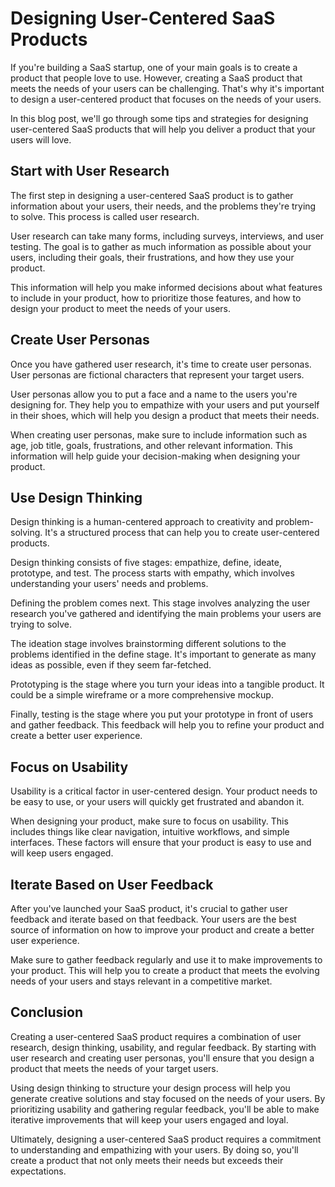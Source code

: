 # Designing User-Centered SaaS Products

If you're building a SaaS startup, one of your main goals is to create a product that people love to use. However, creating a SaaS product that meets the needs of your users can be challenging. That's why it's important to design a user-centered product that focuses on the needs of your users.

In this blog post, we'll go through some tips and strategies for designing user-centered SaaS products that will help you deliver a product that your users will love.

## Start with User Research

The first step in designing a user-centered SaaS product is to gather information about your users, their needs, and the problems they're trying to solve. This process is called user research.

User research can take many forms, including surveys, interviews, and user testing. The goal is to gather as much information as possible about your users, including their goals, their frustrations, and how they use your product.

This information will help you make informed decisions about what features to include in your product, how to prioritize those features, and how to design your product to meet the needs of your users.

## Create User Personas

Once you have gathered user research, it's time to create user personas. User personas are fictional characters that represent your target users.

User personas allow you to put a face and a name to the users you're designing for. They help you to empathize with your users and put yourself in their shoes, which will help you design a product that meets their needs.

When creating user personas, make sure to include information such as age, job title, goals, frustrations, and other relevant information. This information will help guide your decision-making when designing your product.

## Use Design Thinking

Design thinking is a human-centered approach to creativity and problem-solving. It's a structured process that can help you to create user-centered products.

Design thinking consists of five stages: empathize, define, ideate, prototype, and test. The process starts with empathy, which involves understanding your users' needs and problems.

Defining the problem comes next. This stage involves analyzing the user research you've gathered and identifying the main problems your users are trying to solve.

The ideation stage involves brainstorming different solutions to the problems identified in the define stage. It's important to generate as many ideas as possible, even if they seem far-fetched.

Prototyping is the stage where you turn your ideas into a tangible product. It could be a simple wireframe or a more comprehensive mockup.

Finally, testing is the stage where you put your prototype in front of users and gather feedback. This feedback will help you to refine your product and create a better user experience.

## Focus on Usability

Usability is a critical factor in user-centered design. Your product needs to be easy to use, or your users will quickly get frustrated and abandon it.

When designing your product, make sure to focus on usability. This includes things like clear navigation, intuitive workflows, and simple interfaces. These factors will ensure that your product is easy to use and will keep users engaged.

## Iterate Based on User Feedback

After you've launched your SaaS product, it's crucial to gather user feedback and iterate based on that feedback. Your users are the best source of information on how to improve your product and create a better user experience.

Make sure to gather feedback regularly and use it to make improvements to your product. This will help you to create a product that meets the evolving needs of your users and stays relevant in a competitive market.

## Conclusion

Creating a user-centered SaaS product requires a combination of user research, design thinking, usability, and regular feedback. By starting with user research and creating user personas, you'll ensure that you design a product that meets the needs of your target users.

Using design thinking to structure your design process will help you generate creative solutions and stay focused on the needs of your users. By prioritizing usability and gathering regular feedback, you'll be able to make iterative improvements that will keep your users engaged and loyal.

Ultimately, designing a user-centered SaaS product requires a commitment to understanding and empathizing with your users. By doing so, you'll create a product that not only meets their needs but exceeds their expectations.